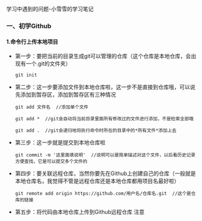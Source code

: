 学习中遇到的问题-小雪雪的学习笔记

### 一、初学Github

#### 1.命令行上传本地项目
  * 第一步：要把当前的目录生成git可以管理的仓库（这个仓库是本地仓库，会出现有一个.git的文件夹）<br>
    ```
    git init
    ``` 
  * 第二步：这一步要添加文件到本地仓库啦，这一步不是直接到仓库哦，可以说先添加到暂存区，添加到暂存区有三种情况<br>
    ```
    git add 文件名  //添加单个文件
    ```
    ```
    git add *  //git会自动将当前目录里面所有修改过的文件进行添加，不是检索全部哦
    ```
    ```
    git add .  //git会递归地将执行命令时所在的目录中的*所有文件*添加上去
    ```
  * 第三步：这一步就是提交到本地仓库啦
    ```
    git commit -m '这里面填说明'  //说明可以是简单描述对这个文件，以后看历史记录方便查找，它是可以提交多个文件的
    ```
  * 第四步：要关联远程仓库，当然你要先在Github上创建自己的仓库（一般就是本地仓库名，我觉得不管是远程仓库还是本地仓库都用项目名最好啦）
    ```
    git remote add origin https://github.com/用户名/仓库名.git  //这个是仓库的链接
    ```
  * 第五步：将代码由本地仓库上传到Github远程仓库
    注意
    ```
    ```
